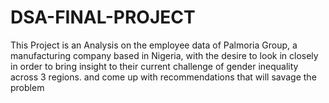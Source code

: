 # DSA-FINAL-PROJECT
This Project is an Analysis on the employee data of Palmoria Group, a manufacturing company based in Nigeria, with the desire to look in closely in order to bring insight to their current challenge of gender inequality across  3 regions. and come up with recommendations that will savage the problem
